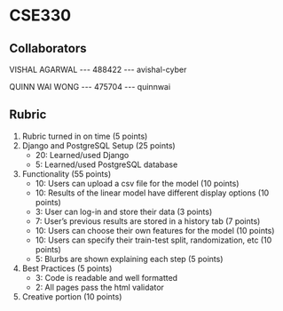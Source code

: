 # CSE330

## Collaborators
VISHAL AGARWAL --- 488422 --- avishal-cyber

QUINN WAI WONG --- 475704 --- quinnwai

## Rubric
1. Rubric turned in on time (5 points)
2. Django and PostgreSQL Setup (25 points)
   * 20: Learned/used Django
   * 5: Learned/used PostgreSQL database
3. Functionality (55 points)
   * 10: Users can upload a csv file for the model (10 points)
   * 10: Results of the linear model have different display options (10 points)
   * 3: User can log-in and store their data (3 points)
   * 7: User’s previous results are stored in a history tab (7 points)
   * 10: Users can choose their own features for the model (10 points)
   * 10: Users can specify their train-test split, randomization, etc (10 points)
   * 5: Blurbs are shown explaining each step (5 points)
4. Best Practices (5 points)
   * 3: Code is readable and well formatted
   * 2: All pages pass the html validator
5. Creative portion (10 points)
